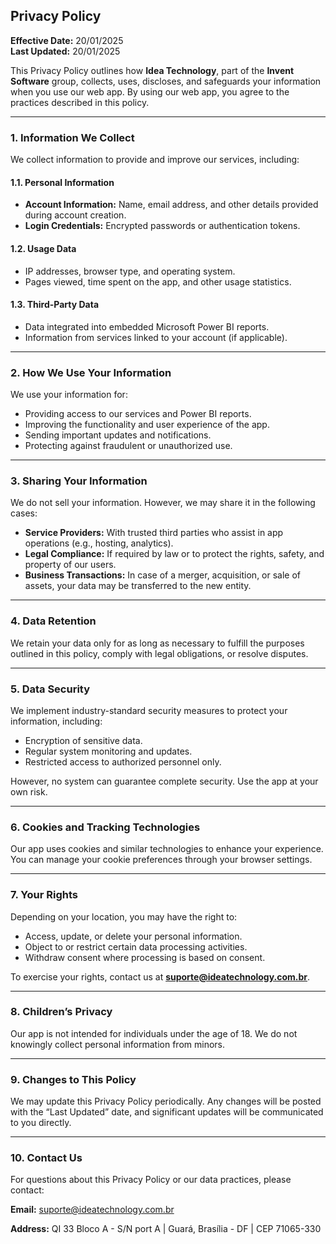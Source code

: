 ## **Privacy Policy**  

**Effective Date:** 20/01/2025  
**Last Updated:** 20/01/2025

This Privacy Policy outlines how **Idea Technology**, part of the **Invent Software** group, collects, uses, discloses, and safeguards your information when you use our web app. By using our web app, you agree to the practices described in this policy.  

---

### **1. Information We Collect**  
We collect information to provide and improve our services, including:  

#### 1.1. **Personal Information**  
- **Account Information:** Name, email address, and other details provided during account creation.  
- **Login Credentials:** Encrypted passwords or authentication tokens.  

#### 1.2. **Usage Data**  
- IP addresses, browser type, and operating system.  
- Pages viewed, time spent on the app, and other usage statistics.  

#### 1.3. **Third-Party Data**  
- Data integrated into embedded Microsoft Power BI reports.  
- Information from services linked to your account (if applicable).  

---

### **2. How We Use Your Information**  
We use your information for:  
- Providing access to our services and Power BI reports.  
- Improving the functionality and user experience of the app.  
- Sending important updates and notifications.  
- Protecting against fraudulent or unauthorized use.  

---

### **3. Sharing Your Information**  
We do not sell your information. However, we may share it in the following cases:  
- **Service Providers:** With trusted third parties who assist in app operations (e.g., hosting, analytics).  
- **Legal Compliance:** If required by law or to protect the rights, safety, and property of our users.  
- **Business Transactions:** In case of a merger, acquisition, or sale of assets, your data may be transferred to the new entity.  

---

### **4. Data Retention**  
We retain your data only for as long as necessary to fulfill the purposes outlined in this policy, comply with legal obligations, or resolve disputes.  

---

### **5. Data Security**  
We implement industry-standard security measures to protect your information, including:  
- Encryption of sensitive data.  
- Regular system monitoring and updates.  
- Restricted access to authorized personnel only.  

However, no system can guarantee complete security. Use the app at your own risk.  

---

### **6. Cookies and Tracking Technologies**  
Our app uses cookies and similar technologies to enhance your experience. You can manage your cookie preferences through your browser settings.  

---

### **7. Your Rights**  
Depending on your location, you may have the right to:  
- Access, update, or delete your personal information.  
- Object to or restrict certain data processing activities.  
- Withdraw consent where processing is based on consent.  

To exercise your rights, contact us at **suporte@ideatechnology.com.br**.  

---

### **8. Children’s Privacy**  
Our app is not intended for individuals under the age of 18. We do not knowingly collect personal information from minors.  

---

### **9. Changes to This Policy**  
We may update this Privacy Policy periodically. Any changes will be posted with the “Last Updated” date, and significant updates will be communicated to you directly.  

---

### **10. Contact Us**  
For questions about this Privacy Policy or our data practices, please contact:  

**Email:** suporte@ideatechnology.com.br  

**Address:** QI 33 Bloco A - S/N port A | Guará, Brasília - DF | CEP 71065-330 
